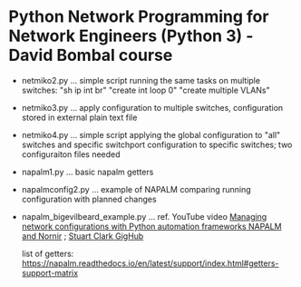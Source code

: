 # Python Network Programming for Network Engineers (Python 3) - David Bombal course

- netmiko2.py ... simple script running the same tasks on multiple switches:
   "sh ip int br"
   "create int loop 0"
   "create multiple VLANs"
- netmiko3.py ... apply configuration to multiple switches, configuration 
   stored in external plain text file 
- netmiko4.py ... simple script applying the global configuration to "all" switches
   and specific switchport configuration to specific switches; two configuraiton files needed 
- napalm1.py ... basic napalm getters
- napalmconfig2.py ... example of NAPALM comparing running configuration with planned changes 
- napalm_bigevilbeard_example.py ... ref. YouTube video [Managing network configurations with Python automation frameworks NAPALM and Nornir](https://youtu.be/3uIk0WQLHZk) ; [Stuart Clark GigHub](https://github.com/bigevilbeard/netdevops_napalm_nornir)

  list of getters: https://napalm.readthedocs.io/en/latest/support/index.html#getters-support-matrix
